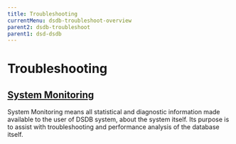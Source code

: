 ```yaml
---
title: Troubleshooting
currentMenu: dsdb-troubleshoot-overview
parent2: dsdb-troubleshoot
parent1: dsd-dsdb
---
```


# Troubleshooting

## [System Monitoring](/dsdb/troubleshooting/system_monitoring.md)

System Monitoring means all statistical and diagnostic information made available to the user of DSDB system, about the system itself.
Its purpose is to assist with troubleshooting and performance analysis of the database itself.
